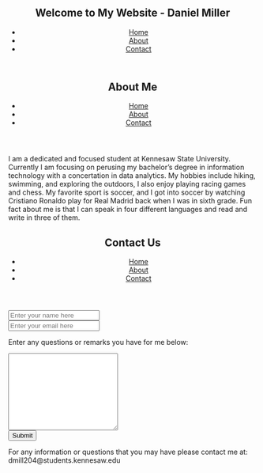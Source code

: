 <section id="Home">
<html lang="en">
<head>
    <meta charset="UTF-8">
    <meta name="viewport" content="width=device-width, initial-scale=1.0">
</head>
<body>
    <header>
        <h1>Welcome to My Website - Daniel Miller</h1>
        <nav>
            <ul>
                <li><a href="#Home">Home</a></li>
                <li><a href="#About">About</a></li>
                <li><a href="#Contact">Contact</a></li>
            </ul>
        </nav>
    </header>
    <main>
    </main>
    <footer>
    </footer>
</body>
</html>
</section>





<section id="About">

<html lang="en">
<head>
    <meta charset="UTF-8">
    <meta name="viewport" content="width=device-width, initial-scale=1.0">
</head>
<body>
    <header>
        <h1>About Me</h1>
        <nav>
            <ul>
                <li><a href="#Home">Home</a></li>
                <li><a href="#About">About</a></li>
                <li><a href="#Contact">Contact</a></li>
            </ul>
        </nav>
    </header>
    <main>
        <p>I am a dedicated and focused student at Kennesaw State University. Currently I am focusing on perusing my bachelor’s degree in information technology with a concertation in data analytics. My hobbies include hiking, swimming, and exploring the outdoors, I also enjoy playing racing games and chess. My favorite sport is soccer, and I got into soccer by watching Cristiano Ronaldo play for Real Madrid back when I was in sixth grade. Fun fact about me is that I can speak in four different languages and read and write in three of them. </p>
    </main>
    <footer>
    </footer>
</body>
</html>
</section>



<section id="Contact">
<html lang="en">
<head>
    <meta charset="UTF-8">
    <meta name="viewport" content="width=device-width, initial-scale=1.0">
</head>
<body>
    <header>
        <h1>Contact Us</h1>
        <nav>
            <ul>
                <li><a href="#Home">Home</a></li>
                <li><a href="#About">About</a></li>
                <li><a href="#Contact">Contact</a></li>
            </ul>
        </nav>
    </header>
    <main>
        <div class="input_name"> 
            <input type="text" name="name" id="input_name" placeholder="Enter your name here" required>
        </div>
        <div class="input_email">
            <input type="email" name="email" id="input_email" placeholder="Enter your email here" required>
        </div>
        <p>Enter any questions or remarks you have for me below:</p>
        <div class="text_area">
            <textarea name="message" id="message_by_user" cols="25" rows="10" placeholder="Message" required>
            </textarea>
        </div>
        <div class="submit_the_form">
            <button type="submit" name="submit_btn" id="submit_the_form">Submit
            </button>
        </div>
    </main>
    <footer>
        <p></p>
        <p>For any information or questions that you may have please contact me at: dmill204@students.kennesaw.edu</p>
    </footer>
</body>
</html>
</section>
